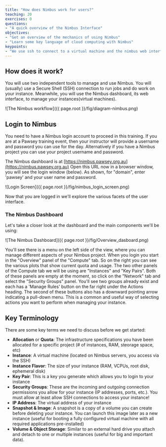 ```yaml
---
title: "How does Nimbus work for users?"
teaching: 20
exercises: 0
questions:
- "A quick overview of the Nimbus Interface"
objectives:
- "Get an overview of the mechanics of using Nimbus"
- "Learn some key language of cloud computing with Nimbus"
keypoints:
- "We use ssh to connect to a virtual machine and the nimbus web interface to manage."
---
```


## How does it work?

You will use two independent tools to manage and use Nimbus.  You will (usually) use a Secure Shell (SSH) connection to run jobs and do work on your instance.  Meanwhile, you will use the Nimbus dashboard, its web interface, to manage your instances(virtual machines).

![The Nimbus workflow]({{ page.root }}/fig/diagram-nimbus.png)

## Login to Nimbus

You need to have a Nimbus login account to proceed in this training.  If you are at a Pawsey training event, then your instructor will provide a username and password you can use for the day.  Alternatively if you have a Nimbus project you can use your project username and password.

The Nimbus dashboard is at [https://nimbus.pawsey.org.au](https://nimbus.pawsey.org.au)
Open this URL now in a browser window, you will see the login window (below).  As shown, for "domain", enter 'pawsey' and your user name and password.

![Login Screen]({{ page.root }}/fig/nimbus_login_screen.png)

Now that you are logged in we'll explore the various facets of the user interface.

### The Nimbus Dashboard
Let's take a closer look at the dashboard and the main components we'll be using:

![The Nimbus Dashboard]({{ page.root }}/fig/Overview_dasboard.png)

You'll see there is a menu on the left side of the view, where you can manage different aspects of your Nimbus project. When you login you start in the "Overview" panel of the "Compute" tab. So on the right you can see the various plots that show current quota and usage. The two other panels of the Compute tab we will be using are "Instances" and "Key Pairs". Both of these panels are empty at the moment, so click on the "Network" tab and select the "Security Groups" panel. You'll see two groups already exist and each has a 'Manage Rules' button on the far right under the Actions heading. The second of these buttons also has a downward pointing arrow indicating a pull-down menu. This is a common and useful way of selecting actions you want to perform when managing your instance.


## Key Terminology

There are some key terms we need to discuss before we get started:

* **Allocation** or **Quota**:
    The infrastructure specifications you have been allocated for a specific project (# of instances, RAM, steorage space, etc)
* **Instance**:
    A virtual machine (located on Nimbus servers, you access via the SSH)
* **Instance Flavor**:
    The size of your instance (RAM, VCPUs, root disk, ephemeral disk)
* **Key Pair**:
    This is a key you generate which allows you to login to your instance
* **Security Groups**:
    These are the incoming and outgoing connection permissions you allow for your instance (IP addresses, ports, etc.).
    You must allow at least allow SSH connections to access your instance!
* **IP Address**:
    The virtual address of your instance
* **Snapshot & Image**:
    A snapshot is a copy of a volume you can create before deleting your instance. You can launch this image later as a new instance (useful for booting a fully configured virtual machine with all required applications pre-installed)
* **Volume & Object Storage**:
    Similar to an external hard drive you attach and detach to one or multiple instances (useful for big and important data).
